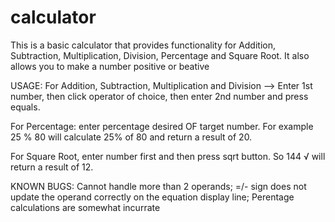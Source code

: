 # calculator

This is a basic calculator that provides functionality for Addition, Subtraction, Multiplication, Division, Percentage and Square Root. It also allows you to make a number positive or beative

USAGE:
For Addition, Subtraction, Multiplication and Division --> Enter 1st number, then click operator of choice, then enter 2nd number and press equals.

For Percentage: enter percentage desired OF target number. For example 25 % 80 will calculate 25% of 80 and return a result of 20.

For Square Root, enter number first and then press sqrt button. So 144 √ will return a result of 12.

KNOWN BUGS:
Cannot handle more than 2 operands; 
=/- sign does not update the operand correctly on the equation display line; 
Perentage calculations are somewhat incurrate
